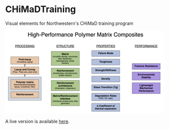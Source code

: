 # CHiMaDTraining
Visual elements for Northwestern's CHiMaD training program

![screenshot](CHiMaD_training_screenshot.png)


A live version is available [here](https://ageller.github.io/CHiMaDTraining/).
